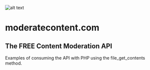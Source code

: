 ![alt text](https://www.moderatecontent.com/img/logo.png "ModerateContent.com")

# moderatecontent.com

## The FREE Content Moderation API

Examples of consuming the API with PHP using the file_get_contents method.